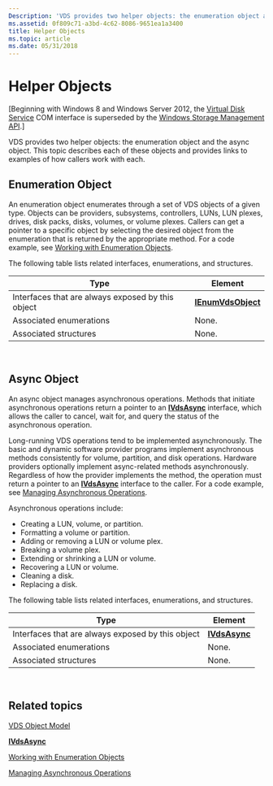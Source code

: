 ```yaml
---
Description: 'VDS provides two helper objects: the enumeration object and the async object. This topic describes each of these objects and provides links to examples of how callers work with each.'
ms.assetid: 0f809c71-a3bd-4c62-8086-9651ea1a3400
title: Helper Objects
ms.topic: article
ms.date: 05/31/2018
---
```


# Helper Objects

\[Beginning with Windows 8 and Windows Server 2012, the [Virtual Disk Service](virtual-disk-service-portal.md) COM interface is superseded by the [Windows Storage Management API](https://docs.microsoft.com/previous-versions/windows/desktop/stormgmt/windows-storage-management-api-portal).\]

VDS provides two helper objects: the enumeration object and the async object. This topic describes each of these objects and provides links to examples of how callers work with each.

## Enumeration Object

An enumeration object enumerates through a set of VDS objects of a given type. Objects can be providers, subsystems, controllers, LUNs, LUN plexes, drives, disk packs, disks, volumes, or volume plexes. Callers can get a pointer to a specific object by selecting the desired object from the enumeration that is returned by the appropriate method. For a code example, see [Working with Enumeration Objects](working-with-enumeration-objects.md).

The following table lists related interfaces, enumerations, and structures. 

| Type                                              | Element                                  |
|---------------------------------------------------|------------------------------------------|
| Interfaces that are always exposed by this object | [**IEnumVdsObject**](/windows/desktop/api/Vds/nn-vds-ienumvdsobject) |
| Associated enumerations                           | None.                                    |
| Associated structures                             | None.                                    |



 

## Async Object

An async object manages asynchronous operations. Methods that initiate asynchronous operations return a pointer to an [**IVdsAsync**](/windows/desktop/api/Vds/nn-vds-ivdsasync) interface, which allows the caller to cancel, wait for, and query the status of the asynchronous operation.

Long-running VDS operations tend to be implemented asynchronously. The basic and dynamic software provider programs implement asynchronous methods consistently for volume, partition, and disk operations. Hardware providers optionally implement async-related methods asynchronously. Regardless of how the provider implements the method, the operation must return a pointer to an [**IVdsAsync**](/windows/desktop/api/Vds/nn-vds-ivdsasync) interface to the caller. For a code example, see [Managing Asynchronous Operations](managing-asynchronous-operations.md).

Asynchronous operations include:

-   Creating a LUN, volume, or partition.
-   Formatting a volume or partition.
-   Adding or removing a LUN or volume plex.
-   Breaking a volume plex.
-   Extending or shrinking a LUN or volume.
-   Recovering a LUN or volume.
-   Cleaning a disk.
-   Replacing a disk.

The following table lists related interfaces, enumerations, and structures. 

| Type                                              | Element                        |
|---------------------------------------------------|--------------------------------|
| Interfaces that are always exposed by this object | [**IVdsAsync**](/windows/desktop/api/Vds/nn-vds-ivdsasync) |
| Associated enumerations                           | None.                          |
| Associated structures                             | None.                          |



 

## Related topics

<dl> <dt>

[VDS Object Model](vds-object-model.md)
</dt> <dt>

[**IVdsAsync**](/windows/desktop/api/Vds/nn-vds-ivdsasync)
</dt> <dt>

[Working with Enumeration Objects](working-with-enumeration-objects.md)
</dt> <dt>

[Managing Asynchronous Operations](managing-asynchronous-operations.md)
</dt> </dl>

 

 



